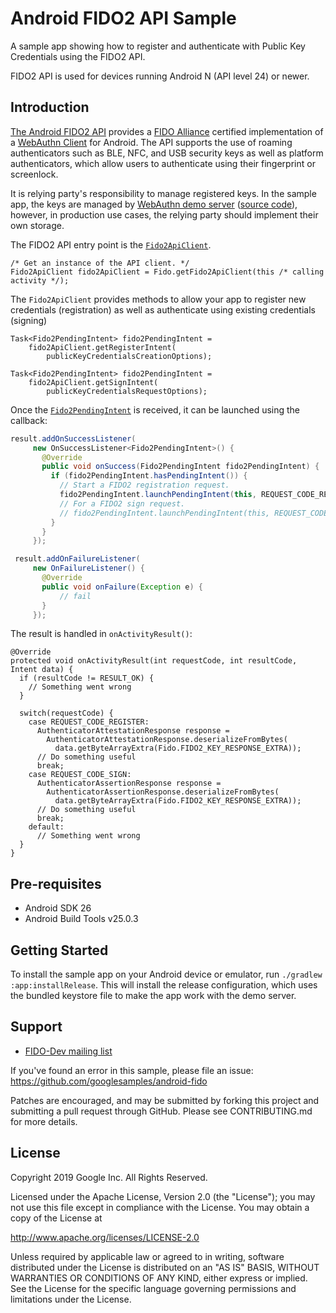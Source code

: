 Android FIDO2 API Sample
===========================

A sample app showing how to register and authenticate with Public Key
Credentials using the FIDO2 API.

FIDO2 API is used for devices running Android N (API level 24) or newer.

Introduction
------------
[The Android FIDO2
API](https://developers.google.com/identity/fido/android/native-apps) provides a
[FIDO Alliance](https://fidoalliance.org/) certified implementation of a
[WebAuthn Client](https://www.w3.org/TR/webauthn/#webauthn-client) for Android.
The API supports the use of roaming authenticators such as BLE, NFC, and USB
security keys as well as platform authenticators, which allow users to
authenticate using their fingerprint or screenlock.

It is relying party's responsibility to manage registered keys. In the sample
app, the keys are managed by [WebAuthn demo
server](https://webauthndemo.appspot.com/) ([source
code](https://github.com/google/webauthndemo)), however, in production use
cases, the relying party should implement their own storage.

The FIDO2 API entry point is the
[`Fido2ApiClient`](https://developers.google.com/android/reference/com/google/android/gms/fido/fido2/Fido2ApiClient).

```
/* Get an instance of the API client. */
Fido2ApiClient fido2ApiClient = Fido.getFido2ApiClient(this /* calling activity */);
```

The `Fido2ApiClient` provides methods to allow your app to register new
credentials (registration) as well as authenticate using existing credentials
(signing)
```
Task<Fido2PendingIntent> fido2PendingIntent =
    fido2ApiClient.getRegisterIntent(
        publicKeyCredentialsCreationOptions);

Task<Fido2PendingIntent> fido2PendingIntent =
    fido2ApiClient.getSignIntent(
        publicKeyCredentialsRequestOptions);
```

Once the
[`Fido2PendingIntent`](https://developers.google.com/android/reference/com/google/android/gms/fido/fido2/Fido2PendingIntent)
is received, it can be launched using the callback:
```java
result.addOnSuccessListener(
     new OnSuccessListener<Fido2PendingIntent>() {
       @Override
       public void onSuccess(Fido2PendingIntent fido2PendingIntent) {
         if (fido2PendingIntent.hasPendingIntent()) {
           // Start a FIDO2 registration request.
           fido2PendingIntent.launchPendingIntent(this, REQUEST_CODE_REGISTER);
           // For a FIDO2 sign request.
           // fido2PendingIntent.launchPendingIntent(this, REQUEST_CODE_SIGN);
         }
       }
     });

 result.addOnFailureListener(
     new OnFailureListener() {
       @Override
       public void onFailure(Exception e) {
           // fail
       }
     });
```

The result is handled in `onActivityResult()`:
```
@Override
protected void onActivityResult(int requestCode, int resultCode, Intent data) {
  if (resultCode != RESULT_OK) {
    // Something went wrong
  }

  switch(requestCode) {
    case REQUEST_CODE_REGISTER:
      AuthenticatorAttestationResponse response =
        AuthenticatorAttestationResponse.deserializeFromBytes(
          data.getByteArrayExtra(Fido.FIDO2_KEY_RESPONSE_EXTRA));
      // Do something useful
      break;
    case REQUEST_CODE_SIGN:
      AuthenticatorAssertionResponse response =
        AuthenticatorAssertionResponse.deserializeFromBytes(
          data.getByteArrayExtra(Fido.FIDO2_KEY_RESPONSE_EXTRA));
      // Do something useful
      break;
    default:
      // Something went wrong
  }
}
```


Pre-requisites
--------------

- Android SDK 26
- Android Build Tools v25.0.3


Getting Started
---------------

To install the sample app on your Android device or emulator,
run `./gradlew :app:installRelease`. This will install the release
configuration, which uses the bundled keystore file to make the app
work with the demo server.

Support
-------

- [FIDO-Dev mailing list](https://groups.google.com/a/fidoalliance.org/forum/#!forum/fido-dev)

If you've found an error in this sample, please file an issue:
https://github.com/googlesamples/android-fido

Patches are encouraged, and may be submitted by forking this project and
submitting a pull request through GitHub. Please see CONTRIBUTING.md for more details.


License
-------

Copyright 2019 Google Inc. All Rights Reserved.

Licensed under the Apache License, Version 2.0 (the "License");
you may not use this file except in compliance with the License.
You may obtain a copy of the License at

http://www.apache.org/licenses/LICENSE-2.0

Unless required by applicable law or agreed to in writing, software
distributed under the License is distributed on an "AS IS" BASIS,
WITHOUT WARRANTIES OR CONDITIONS OF ANY KIND, either express or implied.
See the License for the specific language governing permissions and
limitations under the License.
